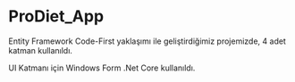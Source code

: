 # ProDiet_App



Entity Framework Code-First yaklaşımı ile geliştirdiğimiz projemizde, 4 adet katman kullanıldı.  

UI Katmanı için Windows Form .Net Core kullanıldı.
